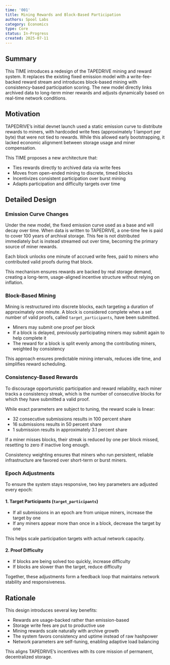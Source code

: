 ```yaml
---
time: '001'
title: Mining Rewards and Block-Based Participation
authors: Spool Labs
category: Economics
type: Core
status: In-Progress
created: 2025-07-11
---
```


## Summary

This TIME introduces a redesign of the TAPEDRIVE mining and reward system. It replaces the existing fixed emission model with a write-fee-backed reward stream and introduces block-based mining with consistency-based participation scoring. The new model directly links archived data to long-term miner rewards and adjusts dynamically based on real-time network conditions.

## Motivation

TAPEDRIVE’s initial devnet launch used a static emission curve to distribute rewards to miners, with hardcoded write fees (approximately 1 lamport per byte) that were not tied to rewards. While this allowed early bootstrapping, it lacked economic alignment between storage usage and miner compensation.

This TIME proposes a new architecture that:

- Ties rewards directly to archived data via write fees
- Moves from open-ended mining to discrete, timed blocks
- Incentivizes consistent participation over burst mining
- Adapts participation and difficulty targets over time

## Detailed Design

### Emission Curve Changes

Under the new model, the fixed emission curve used as a base and will decay over time. When data is written to TAPEDRIVE, a one-time fee is paid to cover 100 years of archival storage. This fee is not distributed immediately but is instead streamed out over time, becoming the primary source of miner rewards.

Each block unlocks one minute of accrued write fees, paid to miners who contributed valid proofs during that block.

This mechanism ensures rewards are backed by real storage demand, creating a long-term, usage-aligned incentive structure without relying on inflation.

### Block-Based Mining

Mining is restructured into discrete blocks, each targeting a duration of approximately one minute. A block is considered complete when a set number of valid proofs, called `target_participants`, have been submitted.

- Miners may submit one proof per block
- If a block is delayed, previously participating miners may submit again to help complete it
- The reward for a block is split evenly among the contributing miners, weighted by consistency

This approach ensures predictable mining intervals, reduces idle time, and simplifies reward scheduling.

### Consistency-Based Rewards

To discourage opportunistic participation and reward reliability, each miner tracks a consistency streak, which is the number of consecutive blocks for which they have submitted a valid proof.

While exact parameters are subject to tuning, the reward scale is linear:

- 32 consecutive submissions results in 100 percent share
- 16 submissions results in 50 percent share
- 1 submission results in approximately 3.1 percent share

If a miner misses blocks, their streak is reduced by one per block missed, resetting to zero if inactive long enough.

Consistency weighting ensures that miners who run persistent, reliable infrastructure are favored over short-term or burst miners.

### Epoch Adjustments

To ensure the system stays responsive, two key parameters are adjusted every epoch:

#### 1. Target Participants (`target_participants`)

- If all submissions in an epoch are from unique miners, increase the target by one
- If any miners appear more than once in a block, decrease the target by one

This helps scale participation targets with actual network capacity.

#### 2. Proof Difficulty

- If blocks are being solved too quickly, increase difficulty
- If blocks are slower than the target, reduce difficulty

Together, these adjustments form a feedback loop that maintains network stability and responsiveness.

## Rationale

This design introduces several key benefits:

- Rewards are usage-backed rather than emission-based
- Storage write fees are put to productive use
- Mining rewards scale naturally with archive growth
- The system favors consistency and uptime instead of raw hashpower
- Network parameters are self-tuning, enabling adaptive load balancing

This aligns TAPEDRIVE’s incentives with its core mission of permanent, decentralized storage.

